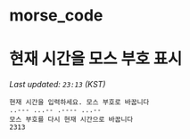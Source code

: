 # morse_code
# 현재 시간을 모스 부호 표시
<!-- MORSE_TIME_START -->
_Last updated: `23:13` (KST)_

```
현재 시간을 입력하세요. 모스 부호로 바꿉니다
..--- ...-- .---- ...--
모스 부호를 다시 현재 시간으로 바꿉니다
2313
```
<!-- MORSE_TIME_END -->
